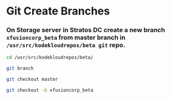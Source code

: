 # Git Create Branches

### On Storage server in Stratos DC create a new branch `xfusioncorp_beta` from master branch in `/usr/src/kodekloudrepos/beta git` repo.
```bash
cd /usr/src/kodekloudrepos/beta/

git branch

git checkout master

git checkout -b xfusioncorp_beta

```